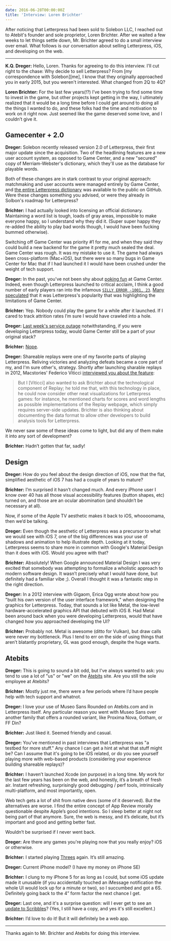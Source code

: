```yaml
---
date: 2016-06-28T00:00:00Z
title: 'Interview: Loren Brichter'
---
```


After noticing that Letterpress had been sold to Solebon LLC, I reached out to Atebit's founder and sole proprietor, Loren Brichter. After we waited a few weeks to let things settle down, Mr. Brichter agreed to do a small interview over email. What follows is our conversation about selling Letterpress, iOS, and developing on the web. 

--- 

<div class='interview'>


**K.Q. Dreger:** Hello, Loren. Thanks for agreeing to do this interview. I'll cut right to the chase: Why decide to sell  Letterpress? From [my correspondence with Solebon][me], I know that they originally approached you in early 2015, but you weren't interested. What changed from 2Q to 4Q?

**Loren Brichter:** For the last few years(!?) I’ve been trying to find some time to invest in the game, but other projects kept getting in the way, I ultimately realized that it would be a long time before I could get around to doing all the things I wanted to do, and these folks had the time and motivation to work on it right now. Just seemed like the game deserved some love, and I couldn’t give it.


## Gamecenter + 2.0

**Dreger:** Solebon recently released version 2.0 of Letterpress, their first major update since the acquisition. Two of the headlining features are a new user account system, as opposed to Game Center, and a new "secured" copy of Merriam-Webster's dictionary, which they'll use as the database for playable words.

Both of these changes are in stark contrast to your original approach: matchmaking and user accounts were managed entirely by Game Center, and [the entire Letterpress dictionary](https://github.com/Atebits/Words) was available to the public on GitHub. Were these changes something you advised, or were they already in Solbon's roadmap for  Letterpress?  

**Brichter:** I had actually looked into licensing an official dictionary. Maintaining a word list is tough, loads of gray areas, impossible to make everyone happy, so I understand why they did it. (Super super happy they re-added the ability to play bad words though, I would have been fucking bummed otherwise).

Switching off Game Center was priority #1 for me, and when they said they could build a new backend for the game it pretty much sealed the deal. Game Center was rough. It was my mistake to use it. The game had always been cross-platform (Mac+iOS), but there were so many bugs in Game Center for Mac that if I had launched it I would have been crushed under the weight of tech support.


**Dreger:** In the past, you've not been shy about [poking fun](https://twitter.com/lorenb/status/737678840135311360) at Game Center. Indeed, even though  Letterpress launched to critical acclaim, I think a good number of early players ran into the infamous [`SILLY ERROR -1001, 23`](http://www.Atebits.com/support/faq/gamecenter-sillyerror/). [Many](http://kotaku.com/5955318/apples-game-center-seems-to-be-malfunctioning-today-blame-letterpress) [speculated](http://www.imore.com/no-skin-game-center) that it was  Letterpress's popularity that was highlighting the limitations of Game Center.

**Brichter:** Yep. Nobody could play the game for a while after it launched. If I cared to track attrition rates I’m sure I would have crawled into a hole.

**Dreger:** [Last week's service outage](http://mashable.com/2016/06/02/apple-service-outages/#XjQHPAf3RaqM) notwithstanding, if you were developing  Letterpress today, would Game Center still be a part of your original stack?

**Brichter:** [Nope][nope].

**Dreger:** Shareable replays were one of my favorite parts of playing  Letterpress. Reliving victories and analyzing defeats became a core part of my, and I'm sure other's, strategy. Shortly after launching sharable replays in 2012, Macstories' Federico Viticci [interviewed you about the feature][ms]:

> But I [Viticci] also wanted to ask Brichter about the technological component of Replay; he told me that, with this technology in place, he could now consider other neat visualizations for Letterpress games: for instance, he mentioned charts for scores and word lengths as possible implementations of the Replay webpage, which simply requires server-side updates. Brichter is also thinking about documenting the data format to allow other developers to build analysis tools for Letterpress.

We never saw some of these ideas come to light, but did any of them make it into any sort of development?

**Brichter:** Hadn’t gotten that far, sadly!

## Design

**Dreger:** How do you feel about the design direction of iOS, now that the flat, simplified aesthetic of iOS 7 has had a couple of years to mature?

**Brichter:** I’m surprised it hasn’t changed much. And every iPhone user I know over 40 has all those visual accessibility features (button shapes, etc) turned on, and those are an ocular abomination (and shouldn’t be necessary at all).

Now, if some of the Apple TV aesthetic makes it back to iOS, whoooomama, then we’d be talking.

**Dreger:** Even though the aesthetic of Letterpress was a precursor to what we would see with iOS 7, one of the big differences was your use of shadows and animation to help illustrate depth. Looking at it today, Letterpress seems to share more in common with Google's Material Design than it does with iOS. Would you agree with that?

**Brichter:** Absolutely! When Google announced Material Design I was very excited that somebody was attempting to formalize a wholistic approach to modern software design. It wasn’t precisely what I would have done, but definitely had a familiar vibe ;). Overall I thought it was a fantastic step in the right direction.


**Dreger:** In a 2012 interview with Gigaom, Erica Ogg wrote about how you "built his own version of the user interface framework," when designing the graphics for  Letterpress. Today, that sounds a lot like Metal, the low-level hardware-accelerated graphics API that debuted with iOS 8. Had Metal been around back when you were developing  Letterpress, would that have changed how you approached developing the UI?

**Brichter:** Probably not. Metal is awesome (ditto for Vulkan), but draw calls were never my bottleneck. Plus I tend to err on the side of using things that aren’t blatantly proprietary, GL was good enough, despite the huge warts.


## Atebits

**Dreger:** This is going to sound a bit odd, but I've always wanted to ask: you tend to use a lot of "us" or "we" on the [Atebits](http://www.Atebits.com/contact/) site. Are you still the sole employee at Atebits?

**Brichter:** Mostly just me, there were a few periods where I’d have people help with tech support and whatnot.

**Dreger:** I love your use of Museo Sans Rounded on Atebits.com and in  Letterpress itself. Any particular reason you went with Museo Sans over another family that offers a rounded variant, like Proxima Nova, Gotham, or FF Din?

**Brichter:** Just liked it. Seemed friendly and casual.

**Dreger:** You've mentioned in past interviews that  Letterpress was "a testbed for more stuff." Any chance I can get a hint at what that stuff might be? Can I assume that it's going to be iOS related, or do you see yourself playing more with web-based products (considering your experience building shareable replays)?

**Brichter:** I haven’t launched Xcode (on purpose) in a long time. My work for the last few years has been on the web, and honestly, it’s a breath of fresh air. Instant refreshing, surprisingly good debugging / perf tools, intrinsically multi-platform, and most importantly, open.

Web tech gets a lot of shit from native devs (some of it deserved). But the alternatives are worse. I find the entire concept of App Review morally questionable despite Apple’s good intentions. So I sleep better at night not being part of that anymore. Sure, the web is messy, and it’s delicate, but it’s important and good and getting better fast.

Wouldn’t be surprised if I never went back.

**Dreger:** Are there any games you're playing now that you really enjoy? iOS or otherwise.

**Brichter:** I started playing [Threes][3s] again. It’s still amazing.

**Dreger:** Current iPhone model? (I have my money on iPhone SE)

**Brichter:** I clung to my iPhone 5 for as long as I could, but some iOS update made it unusable (if you accidentally touched an iMessage notification the whole UI would lock up for a minute or two), so I succumbed and got a 6S. Definitely going back to the 4” form factor the next chance I get.

**Dreger:** Last one, and it's a surprise question: will I ever get to see an [update to Scribbles][scribbles]? (Yes, I still have a copy, and yes it's still excellent.)

**Brichter:** I’d love to do it! But it will definitely be a web app.


</div>

---

Thanks again to Mr. Brichter and Atebits for doing this interview.

[3s]: http://asherv.com/threes/
[ms]: https://www.macstories.net/links/letterpress-1-2-brings-html5-replay-feature/
[scribbles]: http://mac.appstorm.net/general/scribbles-simple-intuitive-drawing-for-mac/
[nope]: http://i.imgur.com/1VCcECJ.gifv
